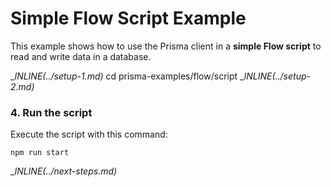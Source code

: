 # Simple Flow Script Example

This example shows how to use the Prisma client in a **simple Flow script** to read and write data in a database.

__INLINE(../_setup-1.md)__
cd prisma-examples/flow/script
__INLINE(../_setup-2.md)__

### 4. Run the script

Execute the script with this command: 

```
npm run start
```

__INLINE(../_next-steps.md)__